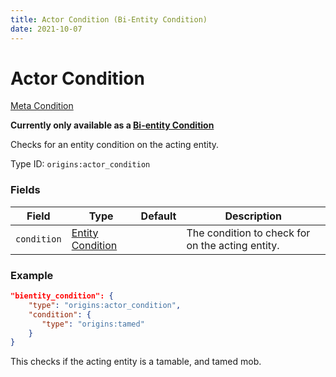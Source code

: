 ```yaml
---
title: Actor Condition (Bi-Entity Condition)
date: 2021-10-07
---
```

# Actor Condition

[Meta Condition](../meta_conditions.md)

**Currently only available as a [Bi-entity Condition](../bientity_conditions.md)**

Checks for an entity condition on the acting entity.

Type ID: `origins:actor_condition`

### Fields

Field  | Type | Default | Description
-------|------|---------|-------------
`condition` | [Entity Condition](../entity_conditions.md) | | The condition to check for on the acting entity.

### Example

```json
"bientity_condition": {
    "type": "origins:actor_condition",
    "condition": {
       "type": "origins:tamed"
    }
}
```

This checks if the acting entity is a tamable, and tamed mob.
